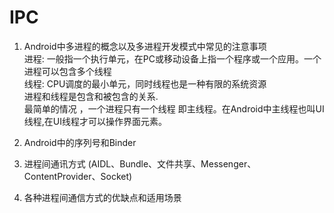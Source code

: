 
# IPC  

1. Android中多进程的概念以及多进程开发模式中常见的注意事项  
进程: 一般指一个执行单元，在PC或移动设备上指一个程序或一个应用。一个进程可以包含多个线程  
线程: CPU调度的最小单元，同时线程也是一种有限的系统资源  
进程和线程是包含和被包含的关系.  
最简单的情况 ，一个进程只有一个线程 即主线程。在Android中主线程也叫UI线程,在UI线程才可以操作界面元素。  


2. Android中的序列号和Binder  

3. 进程间通讯方式 (AIDL、Bundle、文件共享、Messenger、ContentProvider、Socket)  

4. 各种进程间通信方式的优缺点和适用场景  
